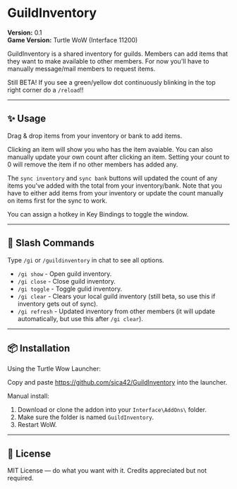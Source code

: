 # GuildInventory
**Version:** 0.1  
**Game Version:** Turtle WoW (Interface 11200)

GuildInventory is a shared inventory for guilds. Members can add items that they want to make available to other members.
For now you'll have to manually message/mail members to request items.

Still BETA!
If you see a green/yellow dot continuously blinking in the top right corner do a `/reload`!!

---

## ✨ Usage

Drag & drop items from your inventory or bank to add items.

Clicking an item will show you who has the item avaiable. You can also manually update your own count after clicking an item.
Setting your count to 0 will remove the item if no other members has added any.

The `sync inventory` and `sync bank` buttons will updated the count of any items you've added with the total from your inventory/bank.
Note that you have to either add items from your inventory or update the count manually on items first for the sync to work.

You can assign a hotkey in Key Bindings to toggle the window.

---

## 🧰 Slash Commands

Type `/gi` or `/guildinventory` in chat to see all options.
- `/gi show` - Open guild inventory.
- `/gi close` - Close guild inventory.
- `/gi toggle` - Toggle gulid inventory.
- `/gi clear` - Clears your local guild inventory (still beta, so use this if inventory gets out of sync).
- `/gi refresh` - Updated inventory from other members (it will update automatically, but use this after `/gi clear`).

---

## 📦 Installation

Using the Turtle Wow Launcher:

Copy and paste https://github.com/sica42/GuildInventory into the launcher.

Manual install:
1. Download or clone the addon into your `Interface\AddOns\` folder.
2. Make sure the folder is named `GuildInventory`.
3. Restart WoW.

---

## 📄 License

MIT License — do what you want with it. Credits appreciated but not required.